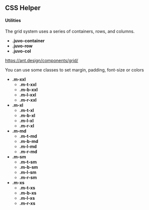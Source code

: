 ## CSS Helper

#### Utilities
The grid system uses a series of containers, rows, and columns.
  - **.juvo-container**
  - **.juvo-row**
  - **.juvo-col**
  
https://ant.design/components/grid/
  
You can use some classes to set margin, padding, font-size or colors
  - **.m-xxl**
    - **.m-t-xxl**
    - **.m-b-xxl**
    - **.m-l-xxl**
    - **.m-r-xxl**
  - **.m-xl**
    - **.m-t-xl**
    - **.m-b-xl**
    - **.m-l-xl**
    - **.m-r-xl**
  - **.m-md**
    - **.m-t-md**
    - **.m-b-md**
    - **.m-l-md**
    - **.m-r-md**
  - **.m-sm**
    - **.m-t-sm**
    - **.m-b-sm**
    - **.m-l-sm**
    - **.m-r-sm**
  - **.m-xs**
    - **.m-t-xs**
    - **.m-b-xs**
    - **.m-l-xs**
    - **.m-r-xs**
